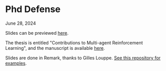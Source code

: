 # Phd Defense 

June 28, 2024

Slides can be previewed [here](https://paleroy.github.io/phd_defense).

The thesis is entitled "Contributions to Multi-agent Reinforcement Learning", and the manuscript is available [here](https://orbi.uliege.be/handle/2268/317218).

Slides are done in Remark, thanks to Gilles Louppe. [See this repository for examples](https://github.com/glouppe/talk-template).
